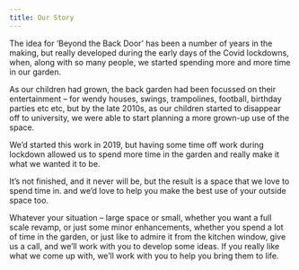 ```yaml
---
title: Our Story
---
```

The idea for ‘Beyond the Back Door’ has been a number of years in the making, but really developed during the early days of the Covid lockdowns, when, along with so many people, we started spending more and more time in our garden.

As our children had grown, the back garden had been focussed on their entertainment – for wendy houses, swings, trampolines, football, birthday parties etc etc, but by the late 2010s, as our children started to disappear off to university, we were able to start planning a more grown-up use of the space.

We’d started this work in 2019, but having some time off work during lockdown allowed us to spend more time in the garden and really make it what we wanted it to be.

It’s not finished, and it never will be, but the result is a space that we love to spend time in. and we’d love to help you make the best use of your outside space too.

Whatever your situation – large space or small, whether you want a full scale revamp, or just some minor enhancements, whether you spend a lot of time in the garden, or just like to admire it from the kitchen window, give us a call, and we’ll work with you to develop some ideas. If you really like what we come up with, we’ll work with you to help you bring them to life.